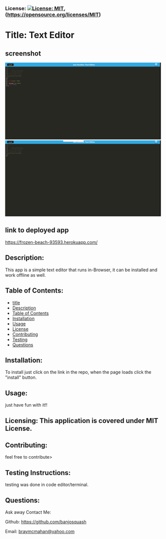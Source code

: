 
### License: [![License: MIT](https://img.shields.io/badge/License-MIT-yellow.svg)](https://opensource.org/licenses/MIT), (https://opensource.org/licenses/MIT)

# Title: Text Editor

## screenshot
![](client/src/images/2022-11-15%20(1).png)
![](client/src/images/2022-11-15.png)

## link to deployed app
https://frozen-beach-93593.herokuapp.com/

## Description:
This app is a simple text editor that runs in-Browser, it can be installed and work offline as well.
## Table of Contents:
* [title](#title)
* [Description](#description)
* [Table of Contents](#table-of-contents)
* [Installation](#installation)
* [Usage](#usage)
* [License](#license)
* [Contributing](#contributing)
* [Testing](#testing)
* [Questions](#questions)
      
## Installation: 
To install just click on the link in the repo, when the page loads click the "install" button.

## Usage: 
just have fun with it!!
## Licensing: This application is covered under MIT License.

## Contributing: 
feel free to contribute>
## Testing Instructions: 
testing was done in code editor/terminal.
## Questions: 
Ask away
Contact Me:

Github: https://github.com/banjosquash

Email: braymcmahan@yahoo.com
